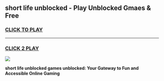 
## short life unblocked - Play Unblocked Gmaes & Free
<h3>
<a href="https://news.freeplayer.one?title=short_life_unblocked&ref=16F">CLICK TO PLAY</a></h3>
<hr>

<h3>
<a href="https://news.freeplayer.one?title=short_life_unblocked&ref=16F">CLICK 2 PLAY</a>
  
</h3>

<a href="https://news.freeplayer.one?title=short_life_unblocked&ref=16F/"><img src="https://clearcache.store/games.png"></a>


**short life unblocked games unblocked: Your Gateway to Fun and Accessible Online Gaming**
